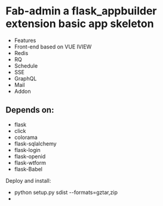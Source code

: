 Fab-admin a flask_appbuilder extension basic app skeleton
=================

- Features
 - Front-end based on VUE IVIEW
 - Redis
 - RQ
 - Schedule
 - SSE
 - GraphQL
 - Mail
 - Addon

Depends on:
-----------

- flask
- click
- colorama
- flask-sqlalchemy
- flask-login
- flask-openid
- flask-wtform
- flask-Babel

Deploy and install:

- python setup.py sdist --formats=gztar,zip
-
